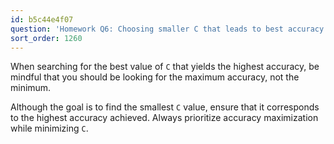```yaml
---
id: b5c44e4f07
question: 'Homework Q6: Choosing smaller C that leads to best accuracy'
sort_order: 1260
---
```


When searching for the best value of `C` that yields the highest accuracy, be mindful that you should be looking for the maximum accuracy, not the minimum.

Although the goal is to find the smallest `C` value, ensure that it corresponds to the highest accuracy achieved. Always prioritize accuracy maximization while minimizing `C`.